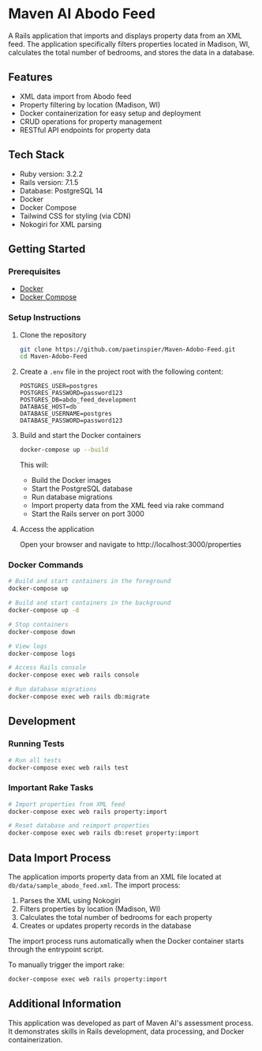 # Maven AI Abodo Feed

A Rails application that imports and displays property data from an XML feed. The application specifically filters properties located in Madison, WI, calculates the total number of bedrooms, and stores the data in a database.

## Features

- XML data import from Abodo feed
- Property filtering by location (Madison, WI)
- Docker containerization for easy setup and deployment
- CRUD operations for property management
- RESTful API endpoints for property data

## Tech Stack

- Ruby version: 3.2.2
- Rails version: 7.1.5
- Database: PostgreSQL 14
- Docker
- Docker Compose
- Tailwind CSS for styling (via CDN)
- Nokogiri for XML parsing

## Getting Started

### Prerequisites

- [Docker](https://docs.docker.com/engine/install/)
- [Docker Compose](https://docs.docker.com/compose/install/)

### Setup Instructions

1. Clone the repository

   ```bash
   git clone https://github.com/paetinspier/Maven-Adobo-Feed.git
   cd Maven-Adobo-Feed
   ```

2. Create a `.env` file in the project root with the following content:

   ```
   POSTGRES_USER=postgres
   POSTGRES_PASSWORD=password123
   POSTGRES_DB=abdo_feed_development
   DATABASE_HOST=db
   DATABASE_USERNAME=postgres
   DATABASE_PASSWORD=password123
   ```

3. Build and start the Docker containers

   ```bash
   docker-compose up --build
   ```

   This will:

   - Build the Docker images
   - Start the PostgreSQL database
   - Run database migrations
   - Import property data from the XML feed via rake command
   - Start the Rails server on port 3000

4. Access the application

   Open your browser and navigate to http://localhost:3000/properties

### Docker Commands

```bash
# Build and start containers in the foreground
docker-compose up

# Build and start containers in the background
docker-compose up -d

# Stop containers
docker-compose down

# View logs
docker-compose logs

# Access Rails console
docker-compose exec web rails console

# Run database migrations
docker-compose exec web rails db:migrate
```

## Development

### Running Tests

```bash
# Run all tests
docker-compose exec web rails test
```

### Important Rake Tasks

```bash
# Import properties from XML feed
docker-compose exec web rails property:import

# Reset database and reimport properties
docker-compose exec web rails db:reset property:import
```

## Data Import Process

The application imports property data from an XML file located at `db/data/sample_abodo_feed.xml`. The import process:

1. Parses the XML using Nokogiri
2. Filters properties by location (Madison, WI)
3. Calculates the total number of bedrooms for each property
4. Creates or updates property records in the database

The import process runs automatically when the Docker container starts through the entrypoint script.

To manually trigger the import rake:

```bash
docker-compose exec web rails property:import
```

## Additional Information

This application was developed as part of Maven AI's assessment process. It demonstrates skills in Rails development, data processing, and Docker containerization.
